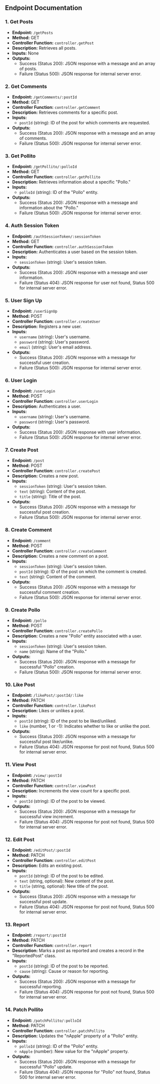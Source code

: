 ## Endpoint Documentation

### 1. Get Posts
- **Endpoint:** `/getPosts`
- **Method:** GET
- **Controller Function:** `controller.getPost`
- **Description:** Retrieves all posts.
- **Inputs:** None
- **Outputs:**
  - Success (Status 200): JSON response with a message and an array of posts.
  - Failure (Status 500): JSON response for internal server error.

### 2. Get Comments
- **Endpoint:** `/getComments/:postId`
- **Method:** GET
- **Controller Function:** `controller.getComment`
- **Description:** Retrieves comments for a specific post.
- **Inputs:**
  - `postId` (string): ID of the post for which comments are requested.
- **Outputs:**
  - Success (Status 200): JSON response with a message and an array of comments.
  - Failure (Status 500): JSON response for internal server error.

### 3. Get Pollito
- **Endpoint:** `/getPollito/:polloId`
- **Method:** GET
- **Controller Function:** `controller.getPollito`
- **Description:** Retrieves information about a specific "Pollo."
- **Inputs:**
  - `polloId` (string): ID of the "Pollo" entity.
- **Outputs:**
  - Success (Status 200): JSON response with a message and information about the "Pollo."
  - Failure (Status 500): JSON response for internal server error.

### 4. Auth Session Token
- **Endpoint:** `/authSessionToken/:sessionToken`
- **Method:** GET
- **Controller Function:** `controller.authSessionToken`
- **Description:** Authenticates a user based on the session token.
- **Inputs:**
  - `sessionToken` (string): User's session token.
- **Outputs:**
  - Success (Status 200): JSON response with a message and user information.
  - Failure (Status 404): JSON response for user not found, Status 500 for internal server error.

### 5. User Sign Up
- **Endpoint:** `/userSignUp`
- **Method:** POST
- **Controller Function:** `controller.createUser`
- **Description:** Registers a new user.
- **Inputs:**
  - `username` (string): User's username.
  - `password` (string): User's password.
  - `email` (string): User's email address.
- **Outputs:**
  - Success (Status 200): JSON response with a message for successful user creation.
  - Failure (Status 500): JSON response for internal server error.

### 6. User Login
- **Endpoint:** `/userLogin`
- **Method:** POST
- **Controller Function:** `controller.userLogin`
- **Description:** Authenticates a user.
- **Inputs:**
  - `username` (string): User's username.
  - `password` (string): User's password.
- **Outputs:**
  - Success (Status 200): JSON response with user information.
  - Failure (Status 500): JSON response for internal server error.

### 7. Create Post
- **Endpoint:** `/post`
- **Method:** POST
- **Controller Function:** `controller.createPost`
- **Description:** Creates a new post.
- **Inputs:**
  - `sessionToken` (string): User's session token.
  - `text` (string): Content of the post.
  - `title` (string): Title of the post.
- **Outputs:**
  - Success (Status 200): JSON response with a message for successful post creation.
  - Failure (Status 500): JSON response for internal server error.

### 8. Create Comment
- **Endpoint:** `/comment`
- **Method:** POST
- **Controller Function:** `controller.createComment`
- **Description:** Creates a new comment on a post.
- **Inputs:**
  - `sessionToken` (string): User's session token.
  - `postId` (string): ID of the post on which the comment is created.
  - `text` (string): Content of the comment.
- **Outputs:**
  - Success (Status 200): JSON response with a message for successful comment creation.
  - Failure (Status 500): JSON response for internal server error.

### 9. Create Pollo
- **Endpoint:** `/pollo`
- **Method:** POST
- **Controller Function:** `controller.createPollo`
- **Description:** Creates a new "Pollo" entity associated with a user.
- **Inputs:**
  - `sessionToken` (string): User's session token.
  - `name` (string): Name of the "Pollo."
- **Outputs:**
  - Success (Status 200): JSON response with a message for successful "Pollo" creation.
  - Failure (Status 500): JSON response for internal server error.

### 10. Like Post
- **Endpoint:** `/likePost/:postId/:like`
- **Method:** PATCH
- **Controller Function:** `controller.likePost`
- **Description:** Likes or unlikes a post.
- **Inputs:**
  - `postId` (string): ID of the post to be liked/unliked.
  - `like` (number, 1 or -1): Indicates whether to like or unlike the post.
- **Outputs:**
  - Success (Status 200): JSON response with a message for successful post like/unlike.
  - Failure (Status 404): JSON response for post not found, Status 500 for internal server error.

### 11. View Post
- **Endpoint:** `/view/:postId`
- **Method:** PATCH
- **Controller Function:** `controller.viewPost`
- **Description:** Increments the view count for a specific post.
- **Inputs:**
  - `postId` (string): ID of the post to be viewed.
- **Outputs:**
  - Success (Status 200): JSON response with a message for successful view increment.
  - Failure (Status 404): JSON response for post not found, Status 500 for internal server error.

### 12. Edit Post
- **Endpoint:** `/editPost/:postId`
- **Method:** PATCH
- **Controller Function:** `controller.editPost`
- **Description:** Edits an existing post.
- **Inputs:**
  - `postId` (string): ID of the post to be edited.
  - `text` (string, optional): New content of the post.
  - `title` (string, optional): New title of the post.
- **Outputs:**
  - Success (Status 200): JSON response with a message for successful post update.
  - Failure (Status 404): JSON response for post not found, Status 500 for internal server error.

### 13. Report
- **Endpoint:** `/report/:postId`
- **Method:** PATCH
- **Controller Function:** `controller.report`
- **Description:** Marks a post as reported and creates a record in the "ReportedPost" class.
- **Inputs:**
  - `postId` (string): ID of the post to be reported.
  - `cause` (string): Cause or reason for reporting.
- **Outputs:**
  - Success (Status 200): JSON response with a message for successful reporting.
  - Failure (Status 404): JSON response for post not found, Status 500 for internal server error.

### 14. Patch Pollito
- **Endpoint:** `/patchPollito/:polloId`
- **Method:** PATCH
- **Controller Function:** `controller.patchPollito`
- **Description:** Updates the "nApple" property of a "Pollo" entity.
- **Inputs:**
  - `polloId` (string): ID of the "Pollo" entity.
  - `nApple` (number): New value for the "nApple" property.
- **Outputs:**
  - Success (Status 200): JSON response with a message for successful "Pollo" update.
  - Failure (Status 404): JSON response for "Pollo" not found, Status 500 for internal server error.
